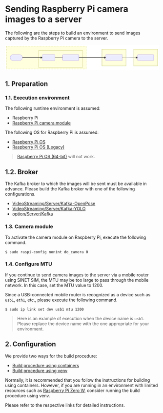 # Sending Raspberry Pi camera images to a server

The following are the steps to build an environment to send images captured by the Raspberry Pi camera to the server.

![Configuration diagram](system-1.svg)
<!--
```mermaid
flowchart LR
  subgraph R[Raspberry Pi]
    subgraph C[" "]
      PC(PiCamera)
      SS(SINETStream)
    end
    V([Camera])
  end
  subgraph SRV[Server]
    B[Kafka Broker]
  end
  subgraph VV["VideoViewer.py"]
    RD(SINETStream)
  end
  V==>|capture|PC---SS==>|publish|B-.->RD

  style C y:37
  style R stroke-dasharray: 5 5
```
-->

## 1. Preparation

### 1.1. Execution environment

The following runtime environment is assumed:
* Raspberry Pi
* [Raspberry Pi camera module](https://www.raspberrypi.com/documentation/accessories/camera.html)

The following OS for Raspberry Pi is assumed:

* [Raspberry Pi OS](https://www.raspberrypi.com/software/operating-systems/#raspberry-pi-os-32-bit)
* [Raspberry Pi OS (Legacy)](https://www.raspberrypi.com/software/operating-systems/#raspberry-pi-os-legacy)

> [Raspberry Pi OS (64-bit)](https://www.raspberrypi.com/software/operating-systems/#raspberry-pi-os-64-bit) will not work.

## 1.2. Broker

The Kafka broker to which the images will be sent must be available in advance. Please build the Kafka broker with one of the following configurations.

* [VideoStreaming/Server/Kafka-OpenPose](https://gitlab.vcp-handson.org/niidp/sinetstream-demo/-/blob/main/VideoStreaming/Server/Kafka-OpenPose/README_en.md)
* [VideoStreaming/Server/Kafka-YOLO](https://gitlab.vcp-handson.org/niidp/sinetstream-demo/-/blob/main/VideoStreaming/Server/Kafka-YOLO/README_en.md)
* [option/Server/Kafka](https://gitlab.vcp-handson.org/niidp/sinetstream-demo/-/blob/main/option/Server/Kafka/README_en.md)

### 1.3. Camera module

To activate the camera module on Raspberry Pi, execute the following command.

```console
$ sudo raspi-config nonint do_camera 0
```

### 1.4. Configure MTU

If you continue to send camera images to the server via a mobile router using SINET SIM, the MTU may be too large to pass through the mobile network. In this case, set the MTU value to 1200.

Since a USB-connected mobile router is recognized as a device such as `usb1`, `eth1`, etc., please execute the following command.

```console
$ sudo ip link set dev usb1 mtu 1200
```

> Here is an example of execution when the device name is `usb1`. Please replace the device name with the one appropriate for your environment.

## 2. Configuration

We provide two ways for the build procedure:

* [Build procedure using containers](docker/README_en.md)
* [Build procedure using venv](venv/README_en.md)

Normally, it is recommended that you follow the instructions for building using containers. However, if you are running in an environment with limited resources such as [Raspberry Pi Zero W](https://www.raspberrypi.com/products/raspberry-pi-zero-w/), consider running the build procedure using venv.

Please refer to the respective links for detailed instructions.
